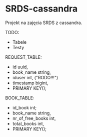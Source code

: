 # SRDS-cassandra
Projekt na zajęcia SRDS z cassandra.

TODO:
- Tabele
- Testy 


REQUEST_TABLE:
 - id uuid,
 - book_name string,
 - iduser int, ("RODO!!!")
 - timestamp bigint,
 - PRIMARY KEY();
 
 BOOK_TABLE:
 - id_book int;
 - book_name string,
 - nr_of_free_books int,
 - total_books int,
 - PRIMARY KEY();
 
